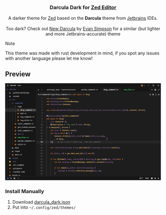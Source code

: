 <p align="center">
    <h3 align="center">Darcula Dark for <a href="https://zed.dev/">Zed Editor</a></h3>
    <p align="center">
	A darker theme for <a href="https://zed.dev/">Zed</a> based on the <strong>Darcula</strong> theme from <a href="https://www.jetbrains.com">Jetbrains</a> IDEs.
      <br><br>
      Too dark? Check out <a href="https://github.com/e-simpson/new-darcula-z/">New Darcula</a> by <a href="https://github.com/e-simpson/">Evan Simpson</a> for a similar (but lighter and more Jetbrains-accurate) theme
    </p>
</p>

> [!Note]
> This theme was made with rust development in mind, if you spot any issues with another language please let me know!

## Preview
<img src="./images/preview.png"/>

<!--
### Install via Zed Extensions
1. Open Zed
2. `cmd+shift+p` and select *zed: extensions*
3. Search/select *New Darcula Theme* and Install
-->

### Install Manually
1. Download [darcula_dark.json](./themes/darcula_dark.json)
2. Put into `~/.config/zed/themes/`
